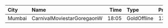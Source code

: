 | City   | Name                       |  Time | Type        | Price | Capacity | Booked |
| :----- | :------------------------- | ----: | :---------- | ----: | -------: | -----: |
| Mumbai | CarnivalMoviestarGoregaonW | 18:05 | GoldOffline |  130₹ |       23 |      4 |
